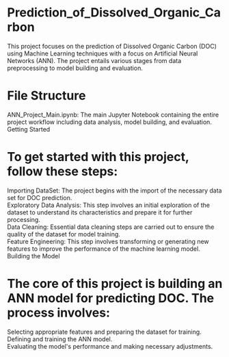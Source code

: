 # Prediction_of_Dissolved_Organic_Carbon
This project focuses on the prediction of Dissolved Organic Carbon (DOC) using Machine Learning techniques with a focus on Artificial Neural Networks (ANN). The project entails various stages from data preprocessing to model building and evaluation.

# File Structure
ANN_Project_Main.ipynb: The main Jupyter Notebook containing the entire project workflow including data analysis, model building, and evaluation.
Getting Started

# To get started with this project, follow these steps:
Importing DataSet: The project begins with the import of the necessary data set for DOC prediction. <br>
Exploratory Data Analysis: This step involves an initial exploration of the dataset to understand its characteristics and prepare it for further processing.<br>
Data Cleaning: Essential data cleaning steps are carried out to ensure the quality of the dataset for model training.<br>
Feature Engineering: This step involves transforming or generating new features to improve the performance of the machine learning model.
Building the Model<be>

# The core of this project is building an ANN model for predicting DOC. The process involves:
Selecting appropriate features and preparing the dataset for training.<br>
Defining and training the ANN model.<br>
Evaluating the model's performance and making necessary adjustments.
